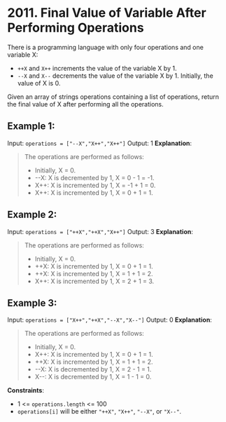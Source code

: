 # 2011. Final Value of Variable After Performing Operations
There is a programming language with only four operations and one variable X:

- `++X` and `X++` increments the value of the variable X by 1.
- `--X` and `X--` decrements the value of the variable X by 1.
Initially, the value of X is 0.

Given an array of strings operations containing a list of operations, return the final value of X after performing all the operations.


## Example 1:

Input: `operations = ["--X","X++","X++"]`
Output: 1
**Explanation**: 
> The operations are performed as follows:
> - Initially, X = 0.
> - --X: X is decremented by 1, X =  0 - 1 = -1.
> - X++: X is incremented by 1, X = -1 + 1 =  0.
> - X++: X is incremented by 1, X =  0 + 1 =  1.

## Example 2:

Input: `operations = ["++X","++X","X++"]`
Output: 3
**Explanation**:
> The operations are performed as follows:
> - Initially, X = 0.
> - ++X: X is incremented by 1, X = 0 + 1 = 1.
> - ++X: X is incremented by 1, X = 1 + 1 = 2.
> - X++: X is incremented by 1, X = 2 + 1 = 3.

## Example 3:

Input: `operations = ["X++","++X","--X","X--"]`
Output: 0
**Explanation**: 
> The operations are performed as follows:
> - Initially, X = 0.
> - X++: X is incremented by 1, X = 0 + 1 = 1.
> - ++X: X is incremented by 1, X = 1 + 1 = 2.
> - --X: X is decremented by 1, X = 2 - 1 = 1.
> - X--: X is decremented by 1, X = 1 - 1 = 0.
 

**Constraints**:
- 1 <= `operations.length` <= 100
- `operations[i]` will be either `"++X"`, `"X++"`, `"--X"`, or `"X--"`.